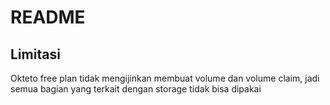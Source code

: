 # README

## Limitasi

Okteto free plan tidak mengijinkan membuat volume dan volume claim, jadi semua bagian yang terkait dengan storage tidak bisa dipakai